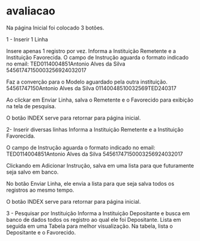 # avaliacao
Na página Inicial foi colocado 3 botões.

1 - Inserir 1 Linha

 Insere apenas 1 registro por vez. 
Informa a Instituição Remetente e a Instituição Favorecida.
O campo de Instrução aguarda o formato indicado no email:
 TED0114004851Antonio Alves da Silva 54561747150003256924032017

Faz a converção para o Modelo aguardado pela outra instituição.
 54561747150Antonio Alves da Silva 01140048510032569TED240317

Ao clickar em Enviar Linha, salva o Remetente e o Favorecido para exibição na tela de pesquisa.

O botão INDEX serve para retornar para página inicial.

2- Inserir diversas linhas
Informa a Instituição Remetente e a Instituição Favorecida.

O campo de Instrução aguarda o formato indicado no email:
 TED0114004851Antonio Alves da Silva 54561747150003256924032017

Clickando em Adicionar Instrução, salva em uma lista para que futuramente seja salvo em banco.

No botão Enviar Linha, ele envia a lista para que seja salva todos os registros ao mesmo tempo.

O botão INDEX serve para retornar para página inicial.

3 - Pesquisar por Instituição
Informa a Instituição Depositante e busca em banco de dados todos os registro ao qual ele foi Depositante. Lista em seguida em uma Tabela para melhor visualização.
Na tabela, lista o Depositante e o Favorecido.

